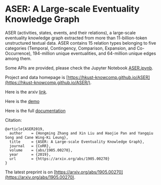 # ASER: A Large-scale Eventuality Knowledge Graph

ASER (activities, states, events, and their relations), a large-scale eventuality knowledge graph extracted from more than 11-billion-token unstructured textual data. ASER contains 15 relation types belonging to five categories (Temporal, Contingency, Comparison, Expansion, and Co-Occurrence), 194-million unique eventualities, and 64-million unique edges among them.

Some APIs are provided, please check the Jupyter Notebook [ASER.ipynb](ASER.ipynb).

Project and data homepage is [https://hkust-knowcomp.github.io/ASER](https://hkust-knowcomp.github.io/ASER/).

Here is the arxiv [link](https://arxiv.org/abs/1905.00270).

Here is the [demo](http://songcpu4.cse.ust.hk:20000)

Here is the full [documentation](http://songcpu4.cse.ust.hk:20001)

Citation:

    @article{ASER2019,
      author    = {Hongming Zhang and Xin Liu and Haojie Pan and Yangqiu Song and Cane Wing-Ki Leung},
      title     = {ASER: A Large-scale Eventuality Knowledge Graph},
      journal   = {CoRR},
      volume    = {abs/1905.00270},
      year      = {2019},
      url       = {https://arxiv.org/abs/1905.00270}
    }

The latest preprint is on [https://arxiv.org/abs/1905.00270](https://arxiv.org/abs/1905.00270).